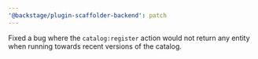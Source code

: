```yaml
---
'@backstage/plugin-scaffolder-backend': patch
---
```


Fixed a bug where the `catalog:register` action would not return any entity when running towards recent versions of the catalog.

